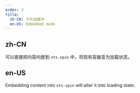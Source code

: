 ```yaml
---
order: 3
title:
  zh-CN: 卡片加载中
  en-US: Embedded mode
---
```


## zh-CN

可以直接把内容内嵌到 `vts-spin` 中，将现有容器变为加载状态。

## en-US

Embedding content into `vts-spin` will alter it into loading state.


